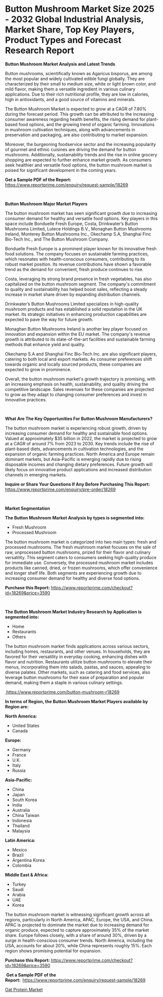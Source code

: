 <p><h1>Button Mushroom Market Size 2025 - 2032 Global Industrial Analysis, Market Share, Top Key Players, Product Types and Forecast Research Report</h1></p><p><strong>Button Mushroom Market Analysis and Latest Trends</strong></p>
<p><p>Button mushrooms, scientifically known as Agaricus bisporus, are among the most popular and widely cultivated edible fungi globally. They are characterized by their small to medium size, white or light brown color, and mild flavor, making them a versatile ingredient in various culinary applications. Due to their rich nutritional profile, they are low in calories, high in antioxidants, and a good source of vitamins and minerals.</p><p>The Button Mushroom Market is expected to grow at a CAGR of 7.80% during the forecast period. This growth can be attributed to the increasing consumer awareness regarding health benefits, the rising demand for plant-based food options, and the growing trend of organic farming. Innovations in mushroom cultivation techniques, along with advancements in preservation and packaging, are also contributing to market expansion. </p><p>Moreover, the burgeoning foodservice sector and the increasing popularity of gourmet and ethnic cuisines are driving the demand for button mushrooms. Additionally, sustainability trends and the rise in online grocery shopping are expected to further enhance market growth. As consumers seek healthier and versatile food options, the button mushroom market is poised for significant development in the coming years.</p></p>
<p><strong>Get a Sample PDF of the Report:&nbsp;</strong> <a href="https://www.reportprime.com/enquiry/request-sample/18269?utm_campaign=1892&utm_medium=2&utm_source=Github&utm_content=ia&utm_term=19032025&utm_id=button-mushroom">https://www.reportprime.com/enquiry/request-sample/18269</a></p>
<p>&nbsp;</p>
<p><strong>Button Mushroom Major Market Players</strong></p>
<p><p>The button mushroom market has seen significant growth due to increasing consumer demand for healthy and versatile food options. Key players in this space include Bonduelle Fresh Europe, Costa, Drinkwater’s Button Mushrooms Limited, Lutece Holdings B.V., Monaghan Button Mushrooms Ireland, Monterey Button Mushrooms Inc., Okechamp S.A, Shanghai Finc Bio-Tech Inc., and The Button Mushroom Company.</p><p>Bonduelle Fresh Europe is a prominent player known for its innovative fresh food solutions. The company focuses on sustainable farming practices, which resonates with health-conscious consumers, contributing to its robust market position. Its revenue contributions have shown a favorable trend as the demand for convenient, fresh produce continues to rise.</p><p>Costa, leveraging its strong brand presence in fresh vegetables, has also capitalized on the button mushroom segment. The company's commitment to quality and sustainability has helped boost sales, reflecting a steady increase in market share driven by expanding distribution channels.</p><p>Drinkwater’s Button Mushrooms Limited specializes in high-quality mushroom products and has established a solid reputation in the UK market. Its strategic initiatives in enhancing production capabilities are expected to pave the way for future growth.</p><p>Monaghan Button Mushrooms Ireland is another key player focused on innovation and expansion within the EU market. The company's revenue growth is attributed to its state-of-the-art facilities and sustainable farming methods that enhance yield and quality.</p><p>Okechamp S.A and Shanghai Finc Bio-Tech Inc. are also significant players, catering to both local and export markets. As consumer preferences shift towards organic and locally sourced products, these companies are expected to grow in prominence.</p><p>Overall, the button mushroom market's growth trajectory is promising, with an increasing emphasis on health, sustainability, and quality driving the competitive landscape. Sales revenues for these companies are projected to grow as they adapt to changing consumer preferences and invest in innovative practices.</p></p>
<p>&nbsp;</p>
<p><strong>What Are The Key Opportunities For Button Mushroom Manufacturers?</strong></p>
<p><p>The button mushroom market is experiencing robust growth, driven by increasing consumer demand for healthy and sustainable food options. Valued at approximately $35 billion in 2022, the market is projected to grow at a CAGR of around 7% from 2023 to 2030. Key trends include the rise of plant-based diets, advancements in cultivation technologies, and the expansion of organic farming practices. North America and Europe remain dominant markets, but Asia-Pacific is emerging rapidly due to rising disposable incomes and changing dietary preferences. Future growth will likely focus on innovative product applications and increased distribution channels in emerging markets.</p></p>
<p><strong>Inquire or Share Your Questions If Any Before Purchasing This Report:</strong> <a href="https://www.reportprime.com/enquiry/pre-order/18269?utm_campaign=1892&utm_medium=2&utm_source=Github&utm_content=ia&utm_term=19032025&utm_id=button-mushroom">https://www.reportprime.com/enquiry/pre-order/18269</a></p>
<p>&nbsp;</p>
<p><strong>Market Segmentation</strong></p>
<p><strong>The Button Mushroom Market Analysis by types is segmented into:</strong></p>
<p><ul><li>Fresh Mushroom</li><li>Processed Mushroom</li></ul></p>
<p><p>The button mushroom market is categorized into two main types: fresh and processed mushrooms. The fresh mushroom market focuses on the sale of raw, unprocessed button mushrooms, prized for their flavor and culinary versatility. This segment caters to consumers seeking high-quality produce for immediate use. Conversely, the processed mushroom market includes products like canned, dried, or frozen mushrooms, which offer convenience and longer shelf life. Both segments are experiencing growth due to increasing consumer demand for healthy and diverse food options.</p></p>
<p><strong>Purchase this Report:&nbsp;</strong><a href="https://www.reportprime.com/checkout?id=18269&price=3590&utm_campaign=1892&utm_medium=2&utm_source=Github&utm_content=ia&utm_term=19032025&utm_id=button-mushroom">https://www.reportprime.com/checkout?id=18269&price=3590</a></p>
<p>&nbsp;</p>
<p><strong>The Button Mushroom Market Industry Research by Application is segmented into:</strong></p>
<p><ul><li>Home</li><li>Restaurants</li><li>Others</li></ul></p>
<p><p>The button mushroom market finds applications across various sectors, including homes, restaurants, and other venues. In households, they are favored for their versatility in everyday cooking, enhancing dishes with flavor and nutrition. Restaurants utilize button mushrooms to elevate their menus, incorporating them into salads, pastas, and sauces, appealing to diverse palates. Other markets, such as catering and food services, also leverage button mushrooms for their ease of preparation and popular demand, making them a staple in various culinary settings.</p></p>
<p><a href="https://www.reportprime.com/button-mushroom-r18269?utm_campaign=1892&utm_medium=2&utm_source=Github&utm_content=ia&utm_term=19032025&utm_id=button-mushroom">&nbsp;https://www.reportprime.com/button-mushroom-r18269</a></p>
<p><strong>In terms of Region, the Button Mushroom Market Players available by Region are:</strong></p>
<p>
    <p> <strong> North America: </strong>
        <ul>
            <li>United States</li>
            <li>Canada</li>
        </ul>
        </p> 
    <p> <strong> Europe: </strong>
        <ul>
            <li>Germany</li>
            <li>France</li>
            <li>U.K.</li>
            <li>Italy</li>
            <li>Russia</li>
        </ul>
        </p> 
    <p> <strong> Asia-Pacific: </strong>
        <ul>
            <li>China</li>
            <li>Japan</li>
            <li>South Korea</li>
            <li>India</li>
            <li>Australia</li>
            <li>China Taiwan</li>
            <li>Indonesia</li>
            <li>Thailand</li>
            <li>Malaysia</li>
        </ul>
        </p> 
    <p> <strong> Latin America: </strong>
        <ul>
            <li>Mexico</li>
            <li>Brazil</li>
            <li>Argentina Korea</li>
            <li>Colombia</li>
        </ul>
        </p> 
    <p> <strong> Middle East & Africa: </strong>
        <ul>
            <li>Turkey</li>
            <li>Saudi</li>
            <li>Arabia</li>
            <li>UAE</li>
            <li>Korea</li>
        </ul>
    </p>
    </p>
<p><p>The button mushroom market is witnessing significant growth across all regions, particularly in North America, APAC, Europe, the USA, and China. APAC is projected to dominate the market due to increasing demand for organic produce, expected to capture approximately 35% of the market share. Europe follows closely, with a share of around 30%, driven by a surge in health-conscious consumer trends. North America, including the USA, accounts for about 20%, while China represents roughly 15%. Each region shows promising potential for expansion.</p></p>
<p><strong>Purchase this Report: </strong><a href="https://www.reportprime.com/checkout?id=18269&price=3590&utm_campaign=1892&utm_medium=2&utm_source=Github&utm_content=ia&utm_term=19032025&utm_id=button-mushroom">https://www.reportprime.com/checkout?id=18269&price=3590</a></p>
<p>&nbsp;<strong>Get a Sample PDF of the Report:&nbsp;&nbsp;</strong><a href="https://www.reportprime.com/enquiry/request-sample/18269?utm_campaign=1892&utm_medium=2&utm_source=Github&utm_content=ia&utm_term=19032025&utm_id=button-mushroom">https://www.reportprime.com/enquiry/request-sample/18269</a></p>
<p><strong></strong></p>
<p><p><a href="https://github.com/provorikovar/Market-Research-Report-List-7/blob/main/oat-protein-market.md?utm_campaign=1892&utm_medium=2&utm_source=Github&utm_content=ia&utm_term=19032025&utm_id=button-mushroom">Oat Protein Market</a></p></p>